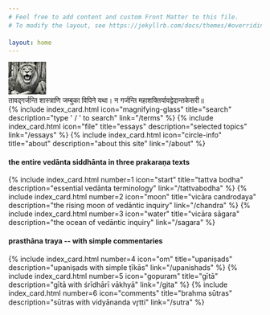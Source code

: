 ```yaml
---
# Feel free to add content and custom Front Matter to this file.
# To modify the layout, see https://jekyllrb.com/docs/themes/#overriding-theme-defaults

layout: home
---
```


<div class="kesari" markdown="1">
<img src="/assets/images/lion_02.jpeg" alt="vedanta kesari" height="65" width="75" class="kesari-image" />
<div class="skt" markdown="1">
तावद्गर्जन्ति शास्त्राणि जम्बुका विपिने यथा।  
न गर्जन्ति महाशक्तिर्यावद्वेदान्तकेसरी॥
</div>
</div>

<div class="container"><div class="row g-4 align-items-stretch">
{% include index_card.html  icon="magnifying-glass" title="search" description="type ' / ' to search" link="/terms" %}
{% include index_card.html  icon="file" title="essays" description="selected topics" link="/essays" %}
{% include index_card.html  icon="circle-info" title="about" description="about this site" link="/about" %}
</div></div><p/>

#### the entire vedānta siddhānta in three prakaraṇa texts

<div class="container mt-3"><div class="row g-4 align-items-stretch">
{% include index_card.html number=1 icon="start" title="tattva bodha" description="essential vedānta terminology" link="/tattvabodha" %}
{% include index_card.html number=2 icon="moon" title="vicāra candrodaya" description="the rising moon of vedāntic inquiry" link="/chandra" %}
{% include index_card.html number=3 icon="water" title="vicāra sāgara" description="the ocean of vedāntic inquiry" link="/sagara" %}
</div></div><p/>

#### prasthāna traya -- with simple commentaries

<div class="container mt-3"><div class="row g-4 align-items-stretch">
{% include index_card.html number=4 icon="om" title="upaniṣads" description="upaniṣads with simple ṭīkās" link="/upanishads" %}
{% include index_card.html number=5 icon="gopuram" title="gītā" description="gītā with śrīdhārī vākhyā" link="/gita" %}
{% include index_card.html number=6 icon="comments" title="brahma sūtras" description="sūtras with vidyānanda vr̥tti" link="/sutra" %}
</div></div><p/>
